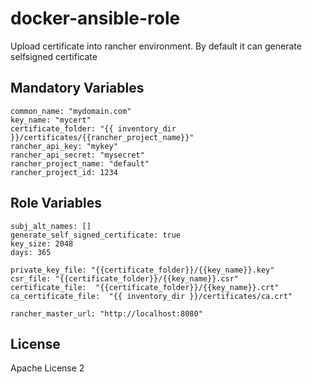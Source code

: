 # docker-ansible-role

Upload certificate into rancher environment.
By default it can generate selfsigned certificate

Mandatory Variables
--------------

```
common_name: "mydomain.com"
key_name: "mycert"
certificate_folder: "{{ inventory_dir }}/certificates/{{rancher_project_name}}"
rancher_api_key: "mykey"
rancher_api_secret: "mysecret"
rancher_project_name: "default"
rancher_project_id: 1234
```

Role Variables
--------------

```
subj_alt_names: []
generate_self_signed_certificate: true
key_size: 2048
days: 365

private_key_file: "{{certificate_folder}}/{{key_name}}.key"
csr_file: "{{certificate_folder}}/{{key_name}}.csr"
certificate_file:  "{{certificate_folder}}/{{key_name}}.crt"
ca_certificate_file:  "{{ inventory_dir }}/certificates/ca.crt"

rancher_master_url: "http://localhost:8080"

```
License
-------

Apache License 2
